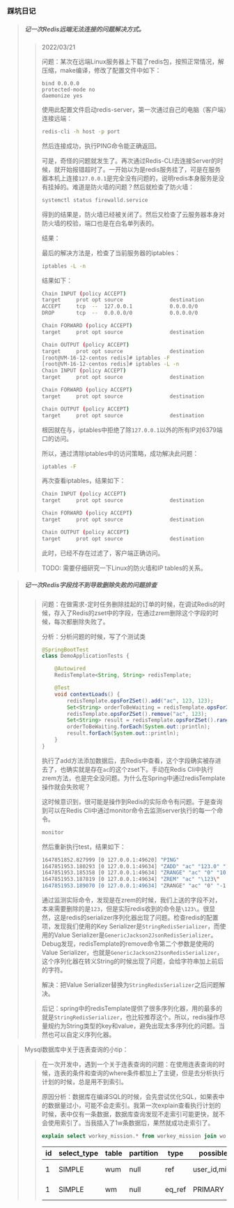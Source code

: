 

### 踩坑日记



> ##### 记一次Redis远端无法连接的问题解决方式。
>
> > 2022/03/21
> >
> > 问题：某次在远端Linux服务器上下载了redis包，按照正常情况，解压缩，make编译，修改了配置文件中如下：
> >
> > ```properties
> > bind 0.0.0.0
> > protected-mode no
> > daemonize yes
> > ```
> >
> > 使用此配置文件启动redis-server，第一次通过自己的电脑（客户端）连接远端：
> >
> > ```bash
> > redis-cli -h host -p port
> > ```
> >
> > 然后连接成功，执行PING命令能正确返回。
> >
> > 可是，奇怪的问题就发生了。再次通过Redis-CLI去连接Server的时候，就开始报错超时了。一开始以为是redis服务挂了，可是在服务器本机上连接`127.0.0.1`是完全没有问题的，说明redis本身服务是没有挂掉的。难道是防火墙的问题？然后就检查了防火墙：
> >
> > ```bash
> > systemctl status firewalld.service
> > ```
> >
> > 得到的结果是，防火墙已经被关闭了。然后又检查了云服务器本身对防火墙的校验，端口也是在白名单列表的。
> >
> > 结果：
> >
> > 最后的解决方法是，检查了当前服务器的iptables：
> >
> > ```bash
> > iptables -L -n
> > ```
> >
> > 结果如下：
> >
> > ```bash
> > Chain INPUT (policy ACCEPT)
> > target     prot opt source               destination
> > ACCEPT     tcp  --  127.0.0.1            0.0.0.0/0            tcp dpt:6379
> > DROP       tcp  --  0.0.0.0/0            0.0.0.0/0            tcp dpt:6379
> > 
> > Chain FORWARD (policy ACCEPT)
> > target     prot opt source               destination
> > 
> > Chain OUTPUT (policy ACCEPT)
> > target     prot opt source               destination
> > [root@VM-16-12-centos redis]# iptables -F
> > [root@VM-16-12-centos redis]# iptables -L -n
> > Chain INPUT (policy ACCEPT)
> > target     prot opt source               destination
> > 
> > Chain FORWARD (policy ACCEPT)
> > target     prot opt source               destination
> > 
> > Chain OUTPUT (policy ACCEPT)
> > target     prot opt source               destination
> > ```
> >
> > 根因就在与，iptables中拒绝了除`127.0.0.1`以外的所有IP对6379端口的访问。
> >
> > 所以，通过清除iptables中的访问策略，成功解决此问题：
> >
> > ```bash
> > iptables -F
> > ```
> >
> > 再次查看iptables，结果如下：
> >
> > ```bash
> > Chain INPUT (policy ACCEPT)
> > target     prot opt source               destination
> > 
> > Chain FORWARD (policy ACCEPT)
> > target     prot opt source               destination
> > 
> > Chain OUTPUT (policy ACCEPT)
> > target     prot opt source               destination
> > ```
> >
> > 此时，已经不存在过滤了，客户端正确访问。
> >
> > TODO: 需要仔细研究一下Linux的防火墙和IP tables的关系。



> ##### 记一次Redis字段找不到导致删除失败的问题排查
>
> > 问题：在做需求-定时任务删除挂起的订单的时候，在调试Redis的时候，存入了Redis的zset中的字段，在通过zrem删除这个字段的时候，每次都删除失败了。
> >
> > 分析：分析问题的时候，写了个测试类
> >
> > ```java
> > @SpringBootTest
> > class DemoApplicationTests {
> > 
> >     @Autowired
> >     RedisTemplate<String, String> redisTemplate;
> > 
> >     @Test
> >     void contextLoads() {
> >         redisTemplate.opsForZSet().add("ac", 123, 123);
> >         Set<String> orderToBeWaiting = redisTemplate.opsForZSet().range("ac", 0, 10);
> >         redisTemplate.opsForZSet().remove("ac", 123);
> >         Set<String> result = redisTemplate.opsForZSet().range("ac", 0, -1);
> >         orderToBeWaiting.forEach(System.out::println);
> >         result.forEach(System.out::println);
> >     }
> > }
> > ```
> >
> > 执行了add方法添加数据后，去Redis中查看，这个字段确实被存进去了，也确实就是存在`ac`的这个zset下。手动在Redis Cli中执行zrem方法，也是完全没问题。为什么在Spring中通过redisTemplate操作就会失败呢？
> >
> > 这时候意识到，很可能是操作到Redis的实际命令有问题。于是查询到可以在Redis Cli中通过monitor命令去监测server执行的每一个命令。
> >
> > ```bash
> > monitor
> > ```
> >
> > 然后重新执行test，结果如下：
> >
> > ```bash
> > 1647851852.827999 [0 127.0.0.1:49620] "PING"
> > 1647851953.180293 [0 127.0.0.1:49634] "ZADD" "ac" "123.0" "123"
> > 1647851953.185358 [0 127.0.0.1:49634] "ZRANGE" "ac" "0" "10"
> > 1647851953.187819 [0 127.0.0.1:49634] "ZREM" "ac" "\123\"
> > 1647851953.189070 [0 127.0.0.1:49634] "ZRANGE" "ac" "0" "-1"
> > ```
> >
> > 通过监测实际命令，发现是在zrem的时候，我们上送的字段不对，本来需要删除的是`123`，但是实际redis收到的命令是`\123\`。很显然，这是redis的serializer序列化器出现了问题。检查redis的配置项，发现我们使用的Key Serializer是`StringRedisSerializer`，而使用的Value Serializer是`GenericJackson2JsonRedisSerializer`。Debug发现，redisTemplate的remove命令第二个参数是使用的Value Serializer，也就是`GenericJackson2JsonRedisSerializer`，这个序列化器在转义String的时候出现了问题，会给字符串加上前后的字符。
> >
> > 解决：把Value Serializer替换为`StringRedisSerializer`之后问题解决。
> >
> > 后记：spring中的redisTemplate提供了很多序列化器，用的最多的就是`StringRedisSerializer`，也比较推荐这个。所以，redis操作尽量规约为String类型的key和value，避免出现太多序列化的问题。当然也可以自定义序列化器。



> Mysql数据库中关于连表查询的小tip：
>
> > 在一次开发中，遇到一个关于连表查询的问题：在使用连表查询的时候，连表的条件和查询的where条件都加上了主键，但是去分析执行计划的时候，总是用不到索引。
> >
> > 原因分析：数据库在编译SQL的时候，会先尝试优化SQL，如果表中的数据量过小，可能不会走索引。我第一次explain查看执行计划的时候，表中仅有一条数据，数据库查询发现不走索引可能更快，就不会使用索引了。当我插入了1w条数据后，果然就成功走索引了。
> >
> > ```sql
> > explain select workey_mission.* from workey_mission join workey_user_mission on workey_mission.id=workey_user_mission.mission_id where workey_user_mission.user_id=1;
> > ```
> >
> > | id   | select_type | table | partition | type   | possible_keys      | key     | key_len | ref                  | rows | filtered | extra       |
> > | ---- | ----------- | ----- | --------- | ------ | ------------------ | ------- | ------- | -------------------- | ---- | -------- | ----------- |
> > | 1    | SIMPLE      | wum   | null      | ref    | user_id,mission_id | user_id | 5       | const                | 5078 | 100.00   | Using where |
> > | 1    | SIMPLE      | wm    | null      | eq_ref | PRIMARY            | PRIMARY | 4       | wokey.wum.mission_id | 1    | 100.00   | Using index |
> >
> > 
